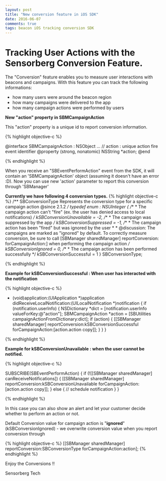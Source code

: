 ```yaml
---
layout: post
title: "New conversion feature in iOS SDK"
date: 2016-06-07
comments: true
tags: beacon iOS tracking conversion SDK
---
```


# Tracking User Actions with the Sensorberg Conversion Feature.

The "Conversion" feature enables you to measure user interactions with beacons and campaigns.
With this feature you can track the following informations:
- how many users were around the beacon region
- how many campaigns were delivered to the app
- how many campaign actions were performed by users

<!--more-->

**New "action" property in  SBMCampaignAction**

This "action" property is a unique id to report conversion information.

{% highlight objective-c %}

@interface SBMCampaignAction : NSObject
...
// action : unique action fire event identifier
@property (strong, nonatomic) NSString      *action;
@end

{% endhighlight %}

When you receive an "SBEventPerformAction" event from the SDK, it will contain an 'SBMCampaignAction' object (assuming it doesn't have an error :D).
Now you can use new 'action' parameter to report this conversion through 'SBManager'

**Currently we have following 4 conversion types.**
{% highlight objective-c %}
/**
 SBConversionType
 Represents the conversion type for a specific campaign action
 @since 2.1.2
 */
typedef enum : NSUInteger {
    /**
     *  The campaign action can't "fire" (ex. the user has denied access to local notifications)
     */
    kSBConversionUnavailable = -2,
    /**
     *  The campaign was suppressed by the app
     */
    kSBConversionSuppressed = -1,
    /**
     *  The campaign action has been "fired" but was ignored by the user
     *
     * @discussion: The campaigns are marked as "ignored" by default. To correctly measure conversion, be sure to call [SBManager sharedManager] reportConversion: forCampaignAction:] when performing the campaign action
     */
    kSBConversionIgnored = 0,
    /**
     *  The campaign action has been performed successfully
     */
    kSBConversionSuccessful = 1
} SBConversionType;

{% endhighlight %}

**Example for kSBConversionSuccessful :  When user has interacted with the notification**

{% highlight objective-c %}

- (void)application:(UIApplication *)application didReceiveLocalNotification:(UILocalNotification *)notification
{
    if (notification.userInfo) {
        NSDictionary *dict = [notification.userInfo valueForKey:@"action"];
        SBMCampaignAction *action = [SBUtilities campaignActionFromDictionary:dict];
        if (action)
        {
	        [[SBManager sharedManager] reportConversion:kSBConversionSuccessful forCampaignAction:[action.action copy]];
    }
   }
}

{% endhighlight %}

**Example for kSBConversionUnavailable : when the user cannot be notified.**

{% highlight objective-c %}

SUBSCRIBE(SBEventPerformAction)
{
	if (![[SBManager sharedManager] canReceiveNotifications])
    {
        [[SBManager sharedManager] reportConversion:kSBConversionUnavailable forCampaignAction:[action.action copy]];
    }
    else
    {
	    // schedule notification
   }
}

{% endhighlight %}

In this case you can also show an alert and let your customer decide whether to perform an action or not.

Default Conversion value for campaign action is "**ignored**" (kSBConversionIgnored) - we overwrite conversion value when you report conversion through

{% highlight objective-c %}
[[SBManager sharedManager] reportConversion:SBConversionType forCampaignAction:action];
{% endhighlight %}

Enjoy the Conversions !!

Sensorberg Tech
